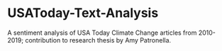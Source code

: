 # USAToday-Text-Analysis
A sentiment analysis of USA Today Climate Change articles from 2010-2019; contribution to research thesis by Amy Patronella.
